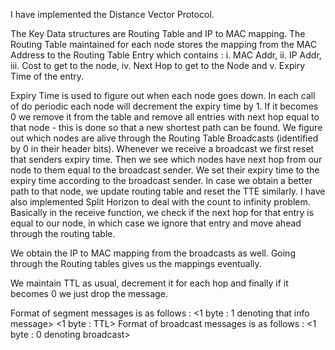 I have implemented the Distance Vector Protocol.

The Key Data structures are Routing Table and IP to MAC mapping. 
The Routing Table maintained for each node stores the mapping from the MAC Address to the Routing Table Entry which contains : i. MAC Addr, ii. IP Addr, iii. Cost to get to the node, iv. Next Hop to get to the Node and v. Expiry Time of the entry.

Expiry Time is used to figure out when each node goes down. In each call of do periodic each node will decrement the expiry time by 1. If it becomes 0 we remove it from the table and remove all entries with next hop equal to that node - this is done so that a new shortest path can be found. 
We figure out which nodes are alive through the Routing Table Broadcasts (identified by 0 in their header bits). 
Whenever we receive a broadcast we first reset that senders expiry time. Then we see which nodes have next hop from our node to them equal to the broadcast sender. We set their expiry time to the expiry time according to the broadcast sender. In case we obtain a better path to that node, we update routing table and reset the TTE similarly. 
I have also implemented Split Horizon to deal with the count to infinity problem. Basically in the receive function, we check if the next hop for that entry is equal to our node, in which case we ignore that entry and move ahead through the routing table. 

We obtain the IP to MAC mapping from the broadcasts as well. Going through the Routing tables gives us the mappings eventually. 

We maintain TTL as usual, decrement it for each hop and finally if it becomes 0 we just drop the message. 

Format of segment messages is as follows : <1 byte : 1 denoting that info message> <1 byte : TTL> <source ip> <destination ip> <segments>
Format of broadcast messages is as follows : <1 byte : 0 denoting broadcast> <Routing Table Entries one by one>